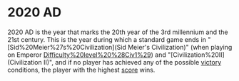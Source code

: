 # 2020 AD

2020 AD is the year that marks the 20th year of the 3rd millennium and the 21st century. This is the year during which a standard game ends in "[Sid%20Meier%27s%20Civilization](Sid Meier's Civilization)" (when playing on Emperor [Difficulty%20level%20%28Civ1%29](difficulty)) and "[Civilization%20II](Civilization II)", and if no player has achieved any of the possible [victory](victory) conditions, the player with the highest [score](score) wins.
